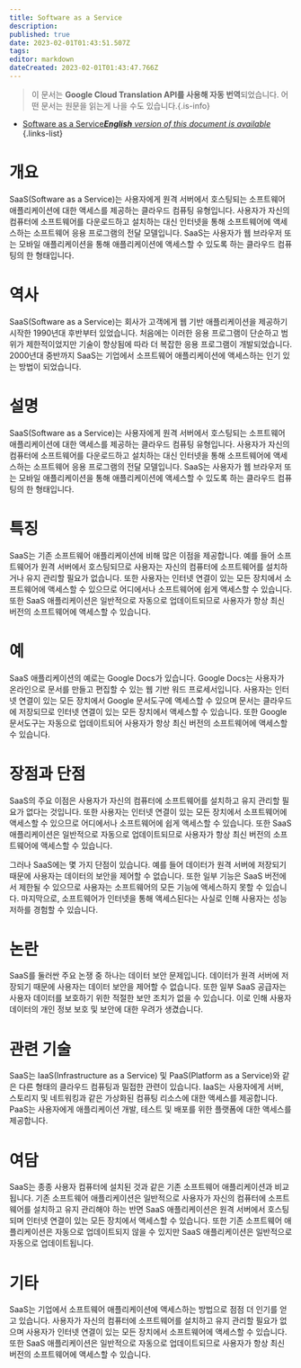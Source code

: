 ```yaml
---
title: Software as a Service
description: 
published: true
date: 2023-02-01T01:43:51.507Z
tags: 
editor: markdown
dateCreated: 2023-02-01T01:43:47.766Z
---
```


> 이 문서는 **Google Cloud Translation API를 사용해 자동 번역**되었습니다.
어떤 문서는 원문을 읽는게 나을 수도 있습니다.{.is-info}

- [Software as a Service***English** version of this document is available*](/en/Knowledge-base/Dictionary/software-as-a-service)
{.links-list}


# 개요
SaaS(Software as a Service)는 사용자에게 원격 서버에서 호스팅되는 소프트웨어 애플리케이션에 대한 액세스를 제공하는 클라우드 컴퓨팅 유형입니다. 사용자가 자신의 컴퓨터에 소프트웨어를 다운로드하고 설치하는 대신 인터넷을 통해 소프트웨어에 액세스하는 소프트웨어 응용 프로그램의 전달 모델입니다. SaaS는 사용자가 웹 브라우저 또는 모바일 애플리케이션을 통해 애플리케이션에 액세스할 수 있도록 하는 클라우드 컴퓨팅의 한 형태입니다.

# 역사
SaaS(Software as a Service)는 회사가 고객에게 웹 기반 애플리케이션을 제공하기 시작한 1990년대 후반부터 있었습니다. 처음에는 이러한 응용 프로그램이 단순하고 범위가 제한적이었지만 기술이 향상됨에 따라 더 복잡한 응용 프로그램이 개발되었습니다. 2000년대 중반까지 SaaS는 기업에서 소프트웨어 애플리케이션에 액세스하는 인기 있는 방법이 되었습니다.

# 설명
SaaS(Software as a Service)는 사용자에게 원격 서버에서 호스팅되는 소프트웨어 애플리케이션에 대한 액세스를 제공하는 클라우드 컴퓨팅 유형입니다. 사용자가 자신의 컴퓨터에 소프트웨어를 다운로드하고 설치하는 대신 인터넷을 통해 소프트웨어에 액세스하는 소프트웨어 응용 프로그램의 전달 모델입니다. SaaS는 사용자가 웹 브라우저 또는 모바일 애플리케이션을 통해 애플리케이션에 액세스할 수 있도록 하는 클라우드 컴퓨팅의 한 형태입니다.

# 특징
SaaS는 기존 소프트웨어 애플리케이션에 비해 많은 이점을 제공합니다. 예를 들어 소프트웨어가 원격 서버에서 호스팅되므로 사용자는 자신의 컴퓨터에 소프트웨어를 설치하거나 유지 관리할 필요가 없습니다. 또한 사용자는 인터넷 연결이 있는 모든 장치에서 소프트웨어에 액세스할 수 있으므로 어디에서나 소프트웨어에 쉽게 액세스할 수 있습니다. 또한 SaaS 애플리케이션은 일반적으로 자동으로 업데이트되므로 사용자가 항상 최신 버전의 소프트웨어에 액세스할 수 있습니다.

# 예
SaaS 애플리케이션의 예로는 Google Docs가 있습니다. Google Docs는 사용자가 온라인으로 문서를 만들고 편집할 수 있는 웹 기반 워드 프로세서입니다. 사용자는 인터넷 연결이 있는 모든 장치에서 Google 문서도구에 액세스할 수 있으며 문서는 클라우드에 저장되므로 인터넷 연결이 있는 모든 장치에서 액세스할 수 있습니다. 또한 Google 문서도구는 자동으로 업데이트되어 사용자가 항상 최신 버전의 소프트웨어에 액세스할 수 있습니다.

# 장점과 단점
SaaS의 주요 이점은 사용자가 자신의 컴퓨터에 소프트웨어를 설치하고 유지 관리할 필요가 없다는 것입니다. 또한 사용자는 인터넷 연결이 있는 모든 장치에서 소프트웨어에 액세스할 수 있으므로 어디에서나 소프트웨어에 쉽게 액세스할 수 있습니다. 또한 SaaS 애플리케이션은 일반적으로 자동으로 업데이트되므로 사용자가 항상 최신 버전의 소프트웨어에 액세스할 수 있습니다.

그러나 SaaS에는 몇 가지 단점이 있습니다. 예를 들어 데이터가 원격 서버에 저장되기 때문에 사용자는 데이터의 보안을 제어할 수 없습니다. 또한 일부 기능은 SaaS 버전에서 제한될 수 있으므로 사용자는 소프트웨어의 모든 기능에 액세스하지 못할 수 있습니다. 마지막으로, 소프트웨어가 인터넷을 통해 액세스된다는 사실로 인해 사용자는 성능 저하를 경험할 수 있습니다.

# 논란
SaaS를 둘러싼 주요 논쟁 중 하나는 데이터 보안 문제입니다. 데이터가 원격 서버에 저장되기 때문에 사용자는 데이터 보안을 제어할 수 없습니다. 또한 일부 SaaS 공급자는 사용자 데이터를 보호하기 위한 적절한 보안 조치가 없을 수 있습니다. 이로 인해 사용자 데이터의 개인 정보 보호 및 보안에 대한 우려가 생겼습니다.

# 관련 기술
SaaS는 IaaS(Infrastructure as a Service) 및 PaaS(Platform as a Service)와 같은 다른 형태의 클라우드 컴퓨팅과 밀접한 관련이 있습니다. IaaS는 사용자에게 서버, 스토리지 및 네트워킹과 같은 가상화된 컴퓨팅 리소스에 대한 액세스를 제공합니다. PaaS는 사용자에게 애플리케이션 개발, 테스트 및 배포를 위한 플랫폼에 대한 액세스를 제공합니다.

# 여담
SaaS는 종종 사용자 컴퓨터에 설치된 것과 같은 기존 소프트웨어 애플리케이션과 비교됩니다. 기존 소프트웨어 애플리케이션은 일반적으로 사용자가 자신의 컴퓨터에 소프트웨어를 설치하고 유지 관리해야 하는 반면 SaaS 애플리케이션은 원격 서버에서 호스팅되며 인터넷 연결이 있는 모든 장치에서 액세스할 수 있습니다. 또한 기존 소프트웨어 애플리케이션은 자동으로 업데이트되지 않을 수 있지만 SaaS 애플리케이션은 일반적으로 자동으로 업데이트됩니다.

# 기타
SaaS는 기업에서 소프트웨어 애플리케이션에 액세스하는 방법으로 점점 더 인기를 얻고 있습니다. 사용자가 자신의 컴퓨터에 소프트웨어를 설치하고 유지 관리할 필요가 없으며 사용자가 인터넷 연결이 있는 모든 장치에서 소프트웨어에 액세스할 수 있습니다. 또한 SaaS 애플리케이션은 일반적으로 자동으로 업데이트되므로 사용자가 항상 최신 버전의 소프트웨어에 액세스할 수 있습니다.